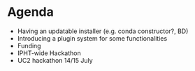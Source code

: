 # Agenda

- Having an updatable installer (e.g. conda constructor?, BD)
- Introducing a plugin system for some functionalities
- Funding
- IPHT-wide Hackathon
- UC2 hackathon 14/15 July
